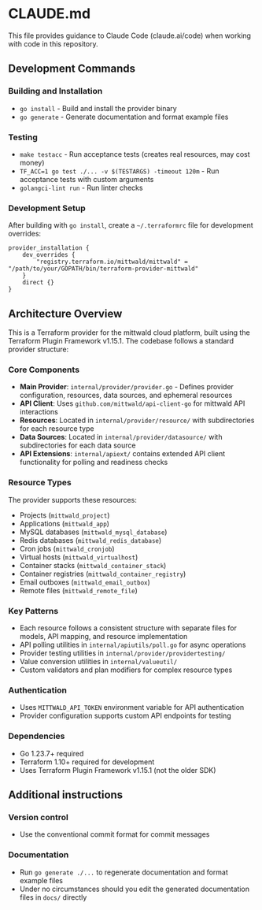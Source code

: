 # CLAUDE.md

This file provides guidance to Claude Code (claude.ai/code) when working with code in this repository.

## Development Commands

### Building and Installation
- `go install` - Build and install the provider binary
- `go generate` - Generate documentation and format example files

### Testing
- `make testacc` - Run acceptance tests (creates real resources, may cost money)
- `TF_ACC=1 go test ./... -v $(TESTARGS) -timeout 120m` - Run acceptance tests with custom arguments
- `golangci-lint run` - Run linter checks

### Development Setup
After building with `go install`, create a `~/.terraformrc` file for development overrides:
```
provider_installation {
    dev_overrides {
        "registry.terraform.io/mittwald/mittwald" = "/path/to/your/GOPATH/bin/terraform-provider-mittwald"
    }
    direct {}
}
```

## Architecture Overview

This is a Terraform provider for the mittwald cloud platform, built using the Terraform Plugin Framework v1.15.1. The codebase follows a standard provider structure:

### Core Components
- **Main Provider**: `internal/provider/provider.go` - Defines provider configuration, resources, data sources, and ephemeral resources
- **API Client**: Uses `github.com/mittwald/api-client-go` for mittwald API interactions
- **Resources**: Located in `internal/provider/resource/` with subdirectories for each resource type
- **Data Sources**: Located in `internal/provider/datasource/` with subdirectories for each data source
- **API Extensions**: `internal/apiext/` contains extended API client functionality for polling and readiness checks

### Resource Types
The provider supports these resources:
- Projects (`mittwald_project`)
- Applications (`mittwald_app`) 
- MySQL databases (`mittwald_mysql_database`)
- Redis databases (`mittwald_redis_database`)
- Cron jobs (`mittwald_cronjob`)
- Virtual hosts (`mittwald_virtualhost`)
- Container stacks (`mittwald_container_stack`)
- Container registries (`mittwald_container_registry`)
- Email outboxes (`mittwald_email_outbox`)
- Remote files (`mittwald_remote_file`)

### Key Patterns
- Each resource follows a consistent structure with separate files for models, API mapping, and resource implementation
- API polling utilities in `internal/apiutils/poll.go` for async operations
- Provider testing utilities in `internal/provider/providertesting/`
- Value conversion utilities in `internal/valueutil/`
- Custom validators and plan modifiers for complex resource types

### Authentication
- Uses `MITTWALD_API_TOKEN` environment variable for API authentication
- Provider configuration supports custom API endpoints for testing

### Dependencies
- Go 1.23.7+ required
- Terraform 1.10+ required for development
- Uses Terraform Plugin Framework v1.15.1 (not the older SDK)

## Additional instructions

### Version control

- Use the conventional commit format for commit messages

### Documentation

- Run `go generate ./...` to regenerate documentation and format example files
- Under no circumstances should you edit the generated documentation files in `docs/` directly
